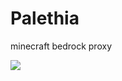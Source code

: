 # Palethia
minecraft bedrock proxy

![](https://media.discordapp.net/attachments/923531922553057291/1296864141553959022/Screenshot_20240802_113542.png?ex=67376ed9&is=67361d59&hm=a58cc8c547440c14755a44e474f6ef304f30758bee9820435b2b68b0fd2598dd&)

